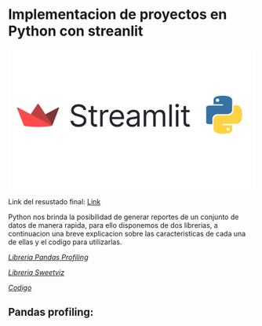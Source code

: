# Implementacion de proyectos en Python con streanlit
<img src="https://github.com/f3derico1991/proyecto_streamlite/blob/main/data/logo.png" />


Link del resustado final: [Link](https://f3derico1991-proyecto-streamlite-streamlite-codigo-jxrjdr.streamlit.app/)


Python nos brinda la posibilidad de generar reportes de un conjunto de datos de manera rapida, para ello disponemos de dos librerias,
a continuacion una breve explicacion sobre las caracteristicas de cada una de ellas y el codigo para utilizarlas.

[*Libreria Pandas Profiling*](#id1)

[*Libreria  Sweetviz*](#id2)

[*Codigo*](#id3)

## Pandas profiling:<a name="id1"></a>


